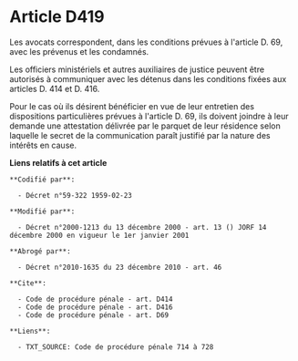 # Article D419

Les avocats correspondent, dans les conditions prévues à l'article D. 69, avec les prévenus et les condamnés.

Les officiers ministériels et autres auxiliaires de justice peuvent être autorisés à communiquer avec les détenus dans les
conditions fixées aux articles D. 414 et D. 416.

Pour le cas où ils désirent bénéficier en vue de leur entretien des dispositions particulières prévues à l'article D. 69, ils
doivent joindre à leur demande une attestation délivrée par le parquet de leur résidence selon laquelle le secret de la
communication paraît justifié par la nature des intérêts en cause.

**Liens relatifs à cet article**

	**Codifié par**:

	  - Décret n°59-322 1959-02-23

	**Modifié par**:

	  - Décret n°2000-1213 du 13 décembre 2000 - art. 13 () JORF 14 décembre 2000 en vigueur le 1er janvier 2001

	**Abrogé par**:

	  - Décret n°2010-1635 du 23 décembre 2010 - art. 46

	**Cite**:

	  - Code de procédure pénale - art. D414
	  - Code de procédure pénale - art. D416
	  - Code de procédure pénale - art. D69

	**Liens**:

	  - TXT_SOURCE: Code de procédure pénale 714 à 728
